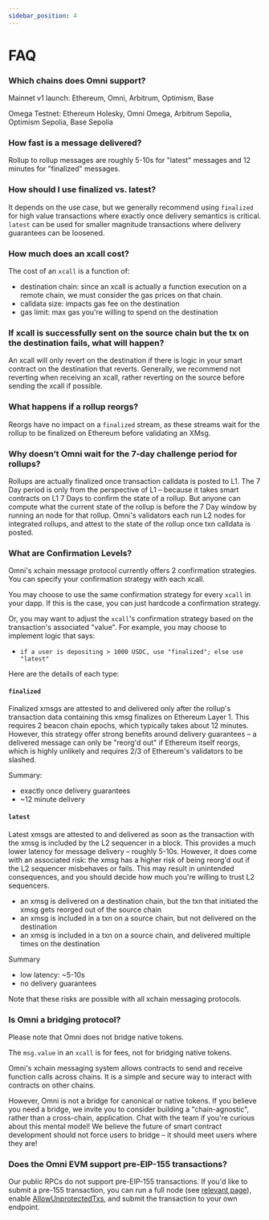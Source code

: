 ```yaml
---
sidebar_position: 4
---
```


# FAQ

### Which chains does Omni support?

Mainnet v1 launch: Ethereum, Omni, Arbitrum, Optimism, Base

Omega Testnet: Ethereum Holesky, Omni Omega, Arbitrum Sepolia, Optimism Sepolia, Base Sepolia

### How fast is a message delivered?

Rollup to rollup messages are roughly 5-10s for "latest" messages and 12 minutes for "finalized" messages.

### How should I use finalized vs. latest?

It depends on the use case, but we generally recommend using `finalized` for high value transactions where exactly once delivery semantics is critical. `latest` can be used for smaller magnitude transactions where delivery guarantees can be loosened.

### How much does an xcall cost?

The cost of an `xcall` is a function of:

- destination chain: since an xcall is actually a function execution on a remote chain, we must consider the gas prices on that chain.
- calldata size: impacts gas fee on the destination
- gas limit: max gas you're willing to spend on the destination

### If xcall is successfully sent on the source chain but the tx on the destination fails, what will happen?

An xcall will only revert on the destination if there is logic in your smart contract on the destination that reverts. Generally, we recommend not reverting when receiving an xcall, rather reverting on the source before sending the xcall if possible.

### What happens if a rollup reorgs?

Reorgs have no impact on a `finalized` stream, as these streams wait for the rollup to be finalized on Ethereum before validating an XMsg.

### Why doesn’t Omni wait for the 7-day challenge period for rollups?

Rollups are actually finalized once transaction calldata is posted to L1. The 7 Day period is only from the perspective of L1 – because it takes smart contracts on L1 7 Days to confirm the state of a rollup. But anyone can compute what the current state of the rollup is before the 7 Day window by running an node for that rollup. Omni's validators each run L2 nodes for integrated rollups, and attest to the state of the rollup once txn calldata is posted.

### What are Confirmation Levels?

Omni's xchain message protocol currently offers 2 confirmation strategies. You can specify your confirmation strategy with each xcall.

You may choose to use the same confirmation strategy for every `xcall` in your dapp. If this is the case, you can just hardcode a confirmation strategy.

Or, you may want to adjust the `xcall`'s confirmation strategy based on the transaction's associated "value". For example, you may choose to implement logic that says:

- `if a user is depositing > 1000 USDC, use "finalized"; else use "latest"`

Here are the details of each type:

#### `finalized`

Finalized xmsgs are attested to and delivered only after the rollup's transaction data containing this xmsg finalizes on Ethereum Layer 1. This requires 2 beacon chain epochs, which typically takes about 12 minutes. However, this strategy offer strong benefits around delivery guarantees – a delivered message can only be "reorg'd out" if Ethereum itself reorgs, which is highly unlikely and requires 2/3 of Ethereum's validators to be slashed.

Summary:

- exactly once delivery guarantees
- ~12 minute delivery

#### `latest`

Latest xmsgs are attested to and delivered as soon as the transaction with the xmsg is included by the L2 sequencer in a block. This provides a much lower latency for message delivery – roughly 5-10s. However, it does come with an associated risk: the xmsg has a higher risk of being reorg'd out if the L2 sequencer misbehaves or fails. This may result in unintended consequences, and you should decide how much you're willing to trust L2 sequencers.

- an xmsg is delivered on a destination chain, but the txn that initiated the xmsg gets reorged out of the source chain
- an xmsg is included in a txn on a source chain, but not delivered on the destination
- an xmsg is included in a txn on a source chain, and delivered multiple times on the destination

Summary

- low latency: ~5-10s
- no delivery guarantees

Note that these risks are possible with all xchain messaging protocols.

### Is Omni a bridging protocol?

Please note that Omni does not bridge native tokens.

The `msg.value` in an `xcall` is for fees, not for bridging native tokens.

Omni's xchain messaging system allows contracts to send and receive function calls across chains. It is a simple and secure way to interact with contracts on other chains.

However, Omni is not a bridge for canonical or native tokens. If you believe you need a bridge, we invite you to consider building a "chain-agnostic", rather than a cross-chain, application. Chat with the team if you're curious about this mental model! We believe the future of smart contract development should not force users to bridge – it should meet users where they are!

### Does the Omni EVM support pre-EIP-155 transactions?

Our public RPCs do not support pre-EIP-155 transactions. If you'd like to submit a pre-155 transaction, you can run a full node (see [relevant page](./operate/1-run-full-node.md)), enable [AllowUnprotectedTxs](https://github.com/ethereum/go-ethereum/blob/e67d5f8c441d5c85cfa69317db8d85794645af14/node/config.go#L199), and submit the transaction to your own endpoint.
